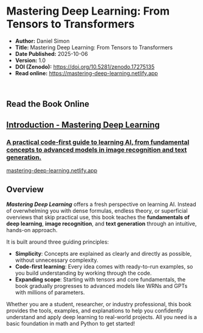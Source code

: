 # Mastering Deep Learning: From Tensors to Transformers

- **Author:** Daniel Simon
- **Title:** Mastering Deep Learning: From Tensors to Transformers
- **Date Published:** 2025-10-06
- **Version:** 1.0
- **DOI (Zenodo):** https://doi.org/10.5281/zenodo.17275135
- **Read online:** https://mastering-deep-learning.netlify.app

<br>

## Read the Book Online

<a href="https://mastering-deep-learning.netlify.app/intro?source=post_page-----a5a43907c88e---------------------------------------" rel="noopener  ugc nofollow" target="_blank"><div class="ma ac cb"><div class="mb ac cv ci cd mc"><h2 class="bg gn md ab eu me mf mg mh mi mj gl bl">Introduction - Mastering Deep Learning</h2><div class="mk m"><h3 class="bg b md ab eu me mf mg mh mi mj ee">A practical code-first guide to learning AI, from fundamental concepts to advanced models in image recognition and text generation.</h3></div><div class="ml m"><p class="bg b ef ab eu me mf mg mh mi mj ee">mastering-deep-learning.netlify.app</p></div></div><div class="mm m"><div class="mn m mo mp mq mm mr le lz"></div></div></div></a>

## Overview

***Mastering Deep Learning*** offers a fresh perspective on learning AI. Instead of overwhelming you with dense formulas, endless theory, or superficial overviews that skip practical use, this book teaches the **fundamentals of deep learning**, **image recognition**, and **text generation** through an intuitive, hands-on approach.

It is built around three guiding principles:
- **Simplicity**: Concepts are explained as clearly and directly as possible, without unnecessary complexity.
- **Code-first learning**: Every idea comes with ready-to-run examples, so you build understanding by working through the code.
- **Expanding scope**: Starting with tensors and core fundamentals, the book gradually progresses to advanced models like WRNs and GPTs with millions of parameters.

Whether you are a student, researcher, or industry professional, this book provides the tools, examples, and explanations to help you confidently understand and apply deep learning to real-world projects. All you need is a basic foundation in math and Python to get started!
